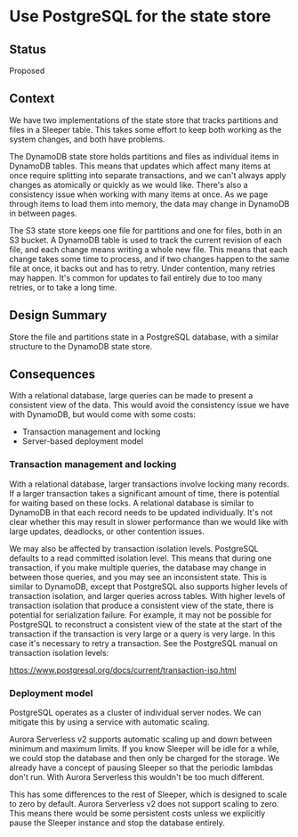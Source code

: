 # Use PostgreSQL for the state store

## Status

Proposed

## Context

We have two implementations of the state store that tracks partitions and files in a Sleeper table. This takes some
effort to keep both working as the system changes, and both have problems.

The DynamoDB state store holds partitions and files as individual items in DynamoDB tables. This means that updates
which affect many items at once require splitting into separate transactions, and we can't always apply changes as
atomically or quickly as we would like. There's also a consistency issue when working with many items at once. As we
page through items to load them into memory, the data may change in DynamoDB in between pages.

The S3 state store keeps one file for partitions and one for files, both in an S3 bucket. A DynamoDB table is used to
track the current revision of each file, and each change means writing a whole new file. This means that each change
takes some time to process, and if two changes happen to the same file at once, it backs out and has to retry. Under
contention, many retries may happen. It's common for updates to fail entirely due to too many retries, or to take a long
time.

## Design Summary

Store the file and partitions state in a PostgreSQL database, with a similar structure to the DynamoDB state store.

## Consequences

With a relational database, large queries can be made to present a consistent view of the data. This would avoid the
consistency issue we have with DynamoDB, but would come with some costs:

- Transaction management and locking
- Server-based deployment model

### Transaction management and locking

With a relational database, larger transactions involve locking many records. If a larger transaction takes a
significant amount of time, there is potential for waiting based on these locks. A relational database is similar to
DynamoDB in that each record needs to be updated individually. It's not clear whether this may result in slower
performance than we would like with large updates, deadlocks, or other contention issues.

We may also be affected by transaction isolation levels. PostgreSQL defaults to a read committed isolation level. This
means that during one transaction, if you make multiple queries, the database may change in between those queries, and
you may see an inconsistent state. This is similar to DynamoDB, except that PostgreSQL also supports higher levels of
transaction isolation, and larger queries across tables. With higher levels of transaction isolation that produce a
consistent view of the state, there is potential for serialization failure. For example, it may not be possible for
PostgreSQL to reconstruct a consistent view of the state at the start of the transaction if the transaction is very
large or a query is very large. In this case it's necessary to retry a transaction. See the PostgreSQL manual on
transaction isolation levels:

https://www.postgresql.org/docs/current/transaction-iso.html

### Deployment model

PostgreSQL operates as a cluster of individual server nodes. We can mitigate this by using a service with automatic
scaling.

Aurora Serverless v2 supports automatic scaling up and down between minimum and maximum limits. If you know Sleeper will
be idle for a while, we could stop the database and then only be charged for the storage. We already have a concept of
pausing Sleeper so that the periodic lambdas don't run. With Aurora Serverless this wouldn't be too much different.

This has some differences to the rest of Sleeper, which is designed to scale to zero by default. Aurora Serverless v2
does not support scaling to zero. This means there would be some persistent costs unless we explicitly pause the Sleeper
instance and stop the database entirely.

